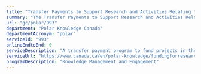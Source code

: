```yaml
---
title: "Transfer Payments to Support Research and Activities Relating to the Polar Regions"
summary: "The Transfer Payments to Support Research and Activities Relating to the Polar Regions service from Polar Knowledge Canada is not available end-to-end online, according to the GC Service Inventory."
url: "gc/polar/993"
department: "Polar Knowledge Canada"
departmentAcronym: "polar"
serviceId: "993"
onlineEndtoEnd: 0
serviceDescription: "A transfer payment program to fund projects in the North relating to capacity building, Indigenous knowledge, collaborative research coordination, data stewardship, and knowledge mobilization."
serviceUrl: "https://www.canada.ca/en/polar-knowledge/fundingforresearchers.html"
programDescription: "Knowledge Management and Engagement"
---
```

